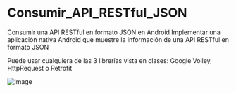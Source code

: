 # Consumir_API_RESTful_JSON
Consumir una API RESTful en formato JSON en Android
Implementar una aplicación nativa Android que muestre la información de una API RESTful en formato JSON 

Puede usar cualquiera de las 3 librerías vista en clases: Google Volley, HttpRequest o Retrofit

![image](https://github.com/JohnVeraXD/Consumir_API_RESTful_JSON/assets/108051712/a0fb5105-4ee2-49e1-8c94-e8d44cf3cde1)
